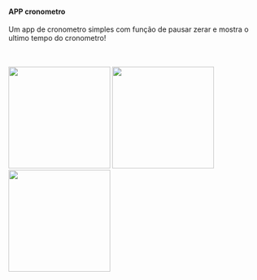 
<h4 align="left">APP cronometro</h4>

Um app  de cronometro simples com função de pausar zerar e mostra o ultimo tempo do cronometro! 

<br/>

</br>

 <img width="200px" src="https://user-images.githubusercontent.com/54562789/161402625-d43403b8-115c-48b6-870b-ec3a67b23852.png" style="vertical-align:top;">
  <img width="200px" src="https://user-images.githubusercontent.com/54562789/161402775-060187ea-2ba9-4e4c-add7-179263180e60.png">
   <img width="200px" src="https://user-images.githubusercontent.com/54562789/161402760-b5ac0e01-4717-45fa-bc97-558ce957b6c7.png"  >

